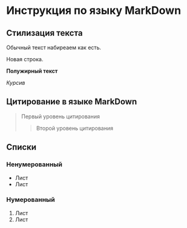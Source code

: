 # Инструкция по языку MarkDown

## Стилизация текста

Обычный текст набиреаем как есть.

Новая строка.

**Полужирный текст**

*Курсив*

## Цитирование в языке MarkDown

> Первый уровень цитирования
>> Второй уровень цитирования

## Списки
### Ненумерованный
* Лист 
* Лист

### Нумерованный
1. Лист
2. Лист